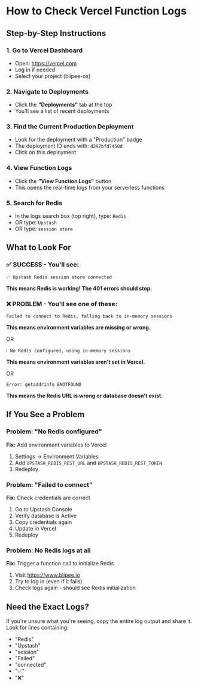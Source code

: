 # How to Check Vercel Function Logs

## Step-by-Step Instructions

### 1. Go to Vercel Dashboard
- Open: https://vercel.com
- Log in if needed
- Select your project (blipee-os)

### 2. Navigate to Deployments
- Click the **"Deployments"** tab at the top
- You'll see a list of recent deployments

### 3. Find the Current Production Deployment
- Look for the deployment with a "Production" badge
- The deployment ID ends with: `d397bfd7450d`
- Click on this deployment

### 4. View Function Logs
- Click the **"View Function Logs"** button
- This opens the real-time logs from your serverless functions

### 5. Search for Redis
- In the logs search box (top right), type: `Redis`
- OR type: `Upstash`
- OR type: `session store`

## What to Look For

### ✅ SUCCESS - You'll see:
```
✅ Upstash Redis session store connected
```
**This means Redis is working! The 401 errors should stop.**

### ❌ PROBLEM - You'll see one of these:
```
Failed to connect to Redis, falling back to in-memory sessions
```
**This means environment variables are missing or wrong.**

OR

```
ℹ️ No Redis configured, using in-memory sessions
```
**This means environment variables aren't set in Vercel.**

OR

```
Error: getaddrinfo ENOTFOUND
```
**This means the Redis URL is wrong or database doesn't exist.**

## If You See a Problem

### Problem: "No Redis configured"
**Fix:** Add environment variables to Vercel
1. Settings → Environment Variables
2. Add `UPSTASH_REDIS_REST_URL` and `UPSTASH_REDIS_REST_TOKEN`
3. Redeploy

### Problem: "Failed to connect"
**Fix:** Check credentials are correct
1. Go to Upstash Console
2. Verify database is Active
3. Copy credentials again
4. Update in Vercel
5. Redeploy

### Problem: No Redis logs at all
**Fix:** Trigger a function call to initialize Redis
1. Visit https://www.blipee.io
2. Try to log in (even if it fails)
3. Check logs again - should see Redis initialization

## Need the Exact Logs?

If you're unsure what you're seeing, copy the entire log output and share it.
Look for lines containing:
- "Redis"
- "Upstash"
- "session"
- "Failed"
- "connected"
- "✅"
- "❌"
